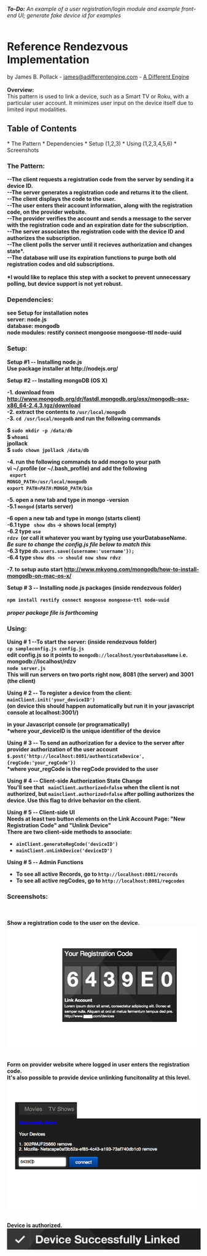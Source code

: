 <i><b>To-Do:</b> An example of a user registration/login module and example front-end UI; generate fake device id for examples</i><br><br>
<h1><b>Reference Rendezvous Implementation<br></b></h1>
by James B. Pollack - <a href='mailto:james@adifferentengine.com'>james@adifferentengine.com</a> - <a href="http://adifferentengine.com">A Different Engine</a><br><br>
<b>Overview:</b><br>
This pattern is used to link a device, such as a Smart TV or Roku, with a particular user account.  It minimizes user input on the device itself due to limited input modalities. <br>

<h2><b>Table of Contents</b><br></h2>
* The Pattern
* Dependencies
* Setup (1,2,3)
* Using (1,2,3,4,5,6)
* Screenshots

<h3><b>The Pattern:<br></h3>

--The client requests a registration code from the server by sending it a device ID.<br>
--The server generates a registration code and returns it to the client.<br>
--The client displays the code to the user.<br>
--The user enters their account information, along with the registration code, on the provider website.<br>
--The provider verifies the account and sends a message to the server with the registration code and an expiration date for the subscription.<br>
--The server associates the registration code with the device ID and authorizes the subscription.<br>
--The client polls the server until it recieves authorization and changes state*.<br>
--The database will use its expiration functions to purge both old registration codes and old subscriptions.<br>
<br>
*I would like to replace this step with a socket to prevent unnecessary polling, but device support is not yet robust.<br>



<h3><b>Dependencies:</b></h3>
see Setup for installation notes<br>
<b>server:</b> node.js <br>
<b>database:</b> mongodb<br>
<b>node modules: </b> 
restify connect mongoose mongoose-ttl node-uuid
<br>

<!-- //user auth stuff, not needed yet<br>
bcrypt<br>
passport<br>
passport-local<br>
passport-local-mongoose<br><br>
 -->

<h3>Setup:</h3>
<b>Setup #1 -- Installing node.js</b><br>
Use package installer at http://nodejs.org/

<b>Setup #2 -- Installing mongoDB (OS X)

-1. download from http://www.mongodb.org/dr/fastdl.mongodb.org/osx/mongodb-osx-x86_64-2.4.3.tgz/download<br>
-2. extract the contents to <code>/usr/local/mongodb</code><br>
-3. <code>cd /usr/local/mongodb</code> and run the following commands<br>

$ <code>sudo mkdir -p /data/db</code><br>
$ <code>whoami</code><br>
jpollack<br>
$ <code>sudo chown jpollack /data/db</code><br>

-4. run the following commands to add mongo to your path<br>
vi ~/.profile (or ~/.bash_profile) and add the following<br>
<code>
export MONGO_PATH=/usr/local/mongodb</code><br>
<code>export PATH=$PATH:$MONGO_PATH/bin</code>

-5. open a new tab and type in mongo -version<br> 
-5.1 <code>mongod</code> (starts server)<br>

-6 open a new tab and type in mongo (starts client)<br> 
-6.1 type <code> show dbs</code> -> shows local (empty)<br>
-6.2 type <code>use rdzv </code>(or call it whatever you want by typing use yourDatabaseName.  <br>*Be sure to change the config.js file below to match this*<br>
-6.3 type <code>db.users.save({username:'username'});</code><br>
-6.4 type <code>show dbs -> should now show rdvz</code><br>

-7. to setup auto start http://www.mkyong.com/mongodb/how-to-install-mongodb-on-mac-os-x/

<b>Setup # 3 --  Installing node.js packages</b> (inside rendezvous folder)<br>

<code>npm install restify connect mongoose mongoose-ttl node-uuid </code><br>
<i>proper package file is forthcoming</i><br>

<h3>Using:</h3>
<b>Using # 1 --To start the server:</b> (inside rendezvous folder)<br>
<code>cp sampleconfig.js config.js </code> <br>
edit config.js so it points to <code>mongodb://localhost/yourDatabaseName</code> i.e. mongodb://localhost/rdzv</b><br>
<code>node server.js</code><br>
This will run servers on two ports right now, 8081 (the server) and 3001 (the client)

<b>Using # 2 -- To register a device from the client:</b><br>
 <code>mainClient.init('your_deviceID')</code> <br>
 (on device this should happen automatically but run it in your javascript console at localhost:3001/)<br>

 in your Javascript console (or programatically)<br>
*where your_deviceID is the unique identifier of the device<br>

<b>Using # 3 -- To send an authorization for a device to the server after provider authorization of the user account</b><br>
<code>$.post('http://localhost:8081/authenticateDevice',{regCode:'your_regCode'})</code><br>
*where your_regCode is the regCode provided to the user<br>

<b>Using # 4 -- Client-side Authorization State Change</b><br>
You'll see that <code> mainClient.authorized=false</code>  when the client is not authorized, but <code>mainclient.authorized=false</code> after polling authorizes the device.   Use this flag to drive behavior on the client.

<b>Using # 5 -- Client-side UI</b><br>
Needs at least two button elements on the Link Account Page:  "New Registration Code" and "Unlink Device"<br>
There are two client-side methods to associate:<br>
* <code>ainClient.generateRegCode('deviceID') </code>
* <code>mainClient.unLinkDevice('deviceID')</code>


<b>Using # 5 -- Admin Functions</b><br>
* To see all active Records, go to <code>http://localhost:8081/records</code>
* To see all active regCodes, go to <codE>http://localhost:8081/regcodes</code>

<h3>Screenshots:</h3><br><br>
Show a registration code to the user on the device.<br>
<img src='screenshots/regCode.png'></img><br><br>

Form on provider website where logged in user enters the registration code.
<br> It's also possible to provide device unlinking funcitonality at this level.<br>
<img src='screenshots/form.png'></img><br><br>

Device is authorized.<br>
<img src='screenshots/success.png'></img>
